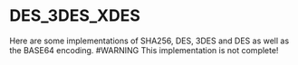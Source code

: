 # DES_3DES_XDES
Here are some implementations of SHA256, DES, 3DES and DES as well as the BASE64 encoding.
#WARNING
This implementation is not complete!
